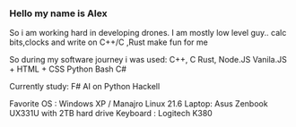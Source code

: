 ### Hello my name is Alex

So i am working hard in developing drones. I am mostly low level guy.. calc bits,clocks and write on C++/C ,Rust make fun for me

So during my software journey i was used:
C++,
C
Rust,
Node.JS
Vanila.JS + HTML + CSS
Python
Bash
C#


Currently study:
F#
AI on Python 
Hackell 



Favorite OS : Windows XP / Manajro Linux 21.6
Laptop: Asus Zenbook UX331U  with 2TB hard drive
Keyboard : Logitech K380
